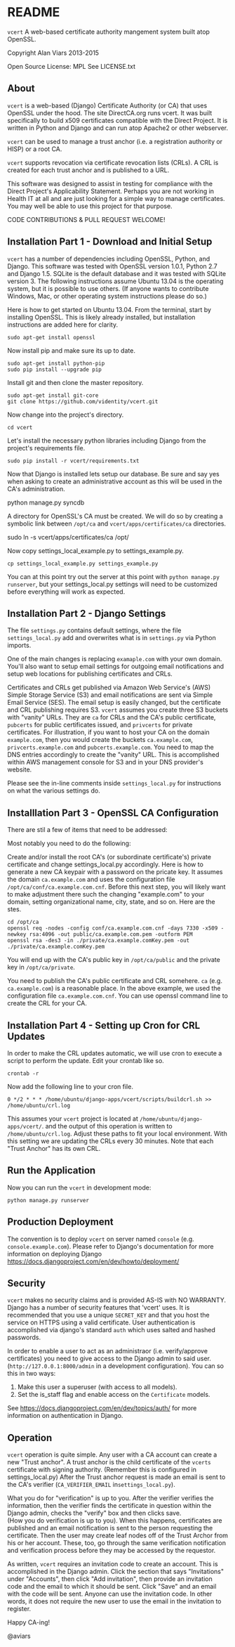 README
======

`vcert`  A web-based certificate authority mangement system built atop OpenSSL.

Copyright Alan Viars 2013-2015

Open Source License: MPL See LICENSE.txt

About
-----

`vcert` is a web-based (Django) Certificate Authority (or CA) that uses OpenSSL
under the hood.  The site DirectCA.org runs vcert. It was built specifically to
build x509 certificates compatible with the Direct Project.  It is written in
Python and Django and can run atop Apache2 or other webserver.

`vcert` can be used to manage a trust anchor (i.e. a registration authority or
HISP) or a root CA.

`vcert` supports revocation via certificate revocation lists (CRLs). A CRL is
created for each trust anchor and is published to a URL.

This software was designed to assist in testing for compliance with the Direct
Project's Applicability Statement. Perhaps you are not working in Health IT at
all and are just looking for a simple way to manage certificates.  You may well
be able to use this project for that purpose.

CODE CONTRIBUTIONS & PULL REQUEST WELCOME! 

    
Installation Part 1 - Download and Initial Setup
------------------------------------------------

`vcert` has a number of dependencies including OpenSSL, Python,
and Django. This software was tested with OpenSSL version 1.0.1, Python 2.7
and Django 1.5. SQLite is the default database and it was  tested
with SQLite version 3. The following instructions assume Ubuntu 13.04 is the
operating system, but it is possible to use others. (If anyone wants to
contribute Windows, Mac, or other operating system instructions please do so.)


Here is how to get started on Ubuntu 13.04. From the terminal, start by
installing OpenSSL. This is likely already installed, but installation
instructions are added here for clarity.

    sudo apt-get install openssl

Now install pip and make sure its up to date.

    sudo apt-get install python-pip
    sudo pip install --upgrade pip
    

Install git and then clone the master repository.

    sudo apt-get install git-core
    git clone https://github.com/videntity/vcert.git

    
Now change into the project's directory.

    cd vcert
    
Let's install the necessary python libraries including Django from the
project's requirements file.

    sudo pip install -r vcert/requirements.txt


Now that Django is installed lets setup our database.  Be sure and say yes when
asking to create an administrative account as this will be used in the CA's
administration.

   python manage.py syncdb

A directory for OpenSSL's CA must be created. We will do so by creating a
symbolic link between `/opt/ca` and `vcert/apps/certificates/ca` directories.

   sudo ln -s vcert/apps/certificates/ca /opt/
   
Now copy settings_local_example.py to settings_example.py.

    cp settings_local_example.py settings_example.py


You can at this point try out the server at this point with
`python manage.py runserver`, but your settings_local.py settings will need to
be customized before everything will work as expected. 


Installation Part 2 - Django Settings
-------------------------------------

The file `settings.py` contains default settings, where the file
`settings_local.py` add and overwrites what is in `settings.py` via Python
imports.


One of the main changes is replacing `examaple.com` with your own domain. You'll
also want to setup email settings for outgoing email notifications and setup web
locations for publishing certificates and CRLs.


Certificates and CRLs get published via Amazon Web Service's (AWS) Simple
Storage Service (S3) and email notifications are sent via Simple Email Service
(SES). The email setup is easily changed, but the certificate and CRL
publishing requires S3.  `vcert` assumes you create three S3 buckets with "vanity"
URLs. They are `ca` for CRLs and the CA's public certificate, `pubcerts` for public
certificates issued, and `privcerts` for private certificates. For illustration,
if you want to host your CA on the domain `example.com`, then you would create the
buckets `ca.example.com`, `privcerts.example.com` and `pubcerts.example.com`.
You need to map the DNS entries accordingly to create the "vanity" URL.  This is
accomplished within AWS management console for S3 and in your DNS provider's
website.


Please see the in-line comments inside `settings_local.py` for instructions
on what the various settings do.



Installlation Part 3 - OpenSSL CA Configuration
-----------------------------------------------

There are stil a few of items that need to be addressed:

Most notably you need to do the following:

Create and/or install the root CA's (or subordinate certificate's) private
certificate and change settings_local.py accordingly.  Here is how to generate a
new CA keypair with a password on the pricate key.  It assumes the domain
`ca.example.com` and uses the configuration file
`/opt/ca/conf/ca.example.com.cnf`. Before this next step,  you will likely want
to make adjustment there such the changing "example.com" to your domain, setting
organizational name, city, state, and so on.  Here are the stes.


    cd /opt/ca
    openssl req -nodes -config conf/ca.example.com.cnf -days 7330 -x509 -newkey rsa:4096 -out public/ca.example.com.pem -outform PEM
    openssl rsa -des3 -in ./private/ca.example.comKey.pem -out ./private/ca.example.comKey.pem

You will end up with the CA's public key in `/opt/ca/public` and the private key
in `/opt/ca/private`.

You need to publish the CA's public certificate and CRL somehere.  `ca`
(e.g. `ca.example.com`) is a reasonable place. In the above example, we used
the configuration file `ca.example.com.cnf`.  You can use openssl command line
to create the CRL for your CA.



Installation Part 4  - Setting up Cron for CRL Updates
-------------------------------------------------------

In order to make the CRL updates automatic, we will use cron to execute a script
to perform the update. Edit your crontab like so.

    crontab -r
    
Now add the following line to your cron file.
    
    0 */2 * * * /home/ubuntu/django-apps/vcert/scripts/buildcrl.sh >> /home/ubuntu/crl.log

This assumes your `vcert` project is located at `/home/ubuntu/django-apps/vcert/`.
and the output of this operation is written to `/home/ubuntu/crl.log`. Adjust
these paths to fit your local environment.  With this setting we are updating
the CRLs every 30 minutes.  Note that each "Trust Anchor" has its own CRL.

    
    
Run the Application
-------------------

Now you can run the `vcert` in development mode:

    python manage.py runserver

    

Production Deployment
---------------------

The convention is to deploy `vcert` on server named `console` (e.g. `console.example.com`). 
Please refer to Django's documentation for more information on deploying Django
https://docs.djangoproject.com/en/dev/howto/deployment/
    
    
    
Security
--------

`vcert` makes no security claims and is provided AS-IS with NO WARRANTY. Django
has a number of security features that 'vcert' uses. It is recommended that you
use a unique `SECRET_KEY` and that you host the service on HTTPS using a valid
certificate.  User authentication is accomplished via django's standard `auth`
which uses salted and hashed passwords.

In order to enable a user to act as an administraor (i.e. verify/approve
certificates) you need to give access to the Django admin to said user. 
(`http://127.0.0.1:8000/admin` in a development
configuration). You can so this in two ways:

1. Make this user a superuser (with access to all models).
2. Set the is_staff flag and enable access on the `Certificate` models.

See https://docs.djangoproject.com/en/dev/topics/auth/ for more information on
authentication in Django.


Operation
---------

`vcert` operation is quite simple.  Any user with a CA account can create a new
"Trust anchor".  A trust anchor is the child certificate of the `vcerts`
certificate with signing authority. (Remember this is configured in
settings_local.py) After the Trust anchor request is made an email is sent to
the CA's verifier (`CA_VERIFIER_EMAIL` in`settings_local.py`).

What you do for "verification" is up to you.  After the
verifier verifies the information, then the verifier finds the certificate in
question within the Django admin, checks the "verify" box and then clicks save.  
(How you do verification is up to you).  When this happens, certificates are
published and an email notification is sent to the person requesting the
certificate.  Then the user may create leaf nodes off of the Trust Archor from
his or her account.  These, too, go through the same verification notification
and verification process before they may be accessed by the requestor. 


As written, `vcert` requires an invitation code to create an account.  This is
accomplished in the Django admin. Click the section that says "Invitations"
under "Accounts", then click "Add invitation", then provide an invitation code
and the email to which it should be sent.  Click "Save" and an email with the
code will be sent.  Anyone can use the invitation code.  In other words, it does
not require the new user to use the email in the invitation to register.


Happy CA-ing!

@aviars


    
